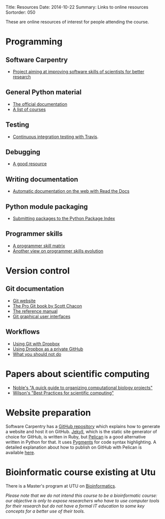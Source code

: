 Title: Resources
Date: 2014-10-22
Summary: Links to online resources
Sortorder: 050

These are online resources of interest for people attending the course.

# Programming

## Software Carpentry

- [Project aiming at improving software skills of scientists for better research](http://software-carpentry.org/)

## General Python material

- [The official documentation](https://docs.python.org/3/)
- [A list of courses](https://wiki.python.org/moin/PythonTraining)

## Testing

- [Continuous integration testing with Travis](https://travis-ci.org/).

## Debugging

- [A good resource](http://blog.ionelmc.ro/2013/06/05/python-debugging-tools/)

## Writing documentation

- [Automatic documentation on the web with Read the Docs](https://readthedocs.org/)

## Python module packaging

- [Submitting packages to the Python Package Index](https://pypi.python.org/)

## Programmer skills

- [A programmer skill matrix](http://sijinjoseph.com/programmer-competency-matrix/)
- [Another view on programmer skills evolution](http://www.wayland-informatics.com/The%20Seven%20Stages%20of%20Expertise%20in%20Software.htm)
  
# Version control

## Git documentation

- [Git website](http://git-scm.com/)
- [The Pro Git book by Scott Chacon](http://git-scm.com/book)
- [The reference manual](http://git-scm.com/docs)
- [Git graphical user interfaces](http://git-scm.com/download/gui/linux)

## Workflows

- [Using Git with Dropbox](http://blog.shvetsov.com/2013/04/using-git-with-dropbox.html)
- [Using Dropbox as a private GitHub](http://jetheis.com/blog/2013/02/17/using-dropbox-as-a-private-github/)
- [What you should not do](http://xkcd.com/1296/)

# Papers about scientific computing

- [Noble's "A quick guide to organizing computational biology projects"](http://journals.plos.org/ploscompbiol/article?id=10.1371/journal.pcbi.1000424)
- [Wilson's "Best Practices for scientific computing"](TODO_ADD_LINK)

# Website preparation

Software Carpentry has a [GitHub repository](https://github.com/swcarpentry/bc)
which explains how to generate a website and host it on GitHub.
[Jekyll](http://jekyllrb.com/), which is the static site generator of choice
for GitHub, is written in Ruby, but
[Pelican](http://docs.getpelican.com/en/3.4.0/index.html) is a good alternative
written in Python for that. It uses [Pygments](http://pygments.org/) for code
syntax highlighting. A detailed explanation about how to publish on GitHub with
Pelican is available [here](http://docs.getpelican.com/en/3.4.0/tips.html).

# Bioinformatic course existing at Utu

There is a Master's program at UTU on
[Bioinformatics](https://nettiopsu.utu.fi/opas/tutkintoOhjelma.htm?rid=22413&uiLang=fi&lang=en&lvv=2014).

*Please note that we do not intend this course to be a bioinformatic course:
our objective is only to expose researchers who have to use computer tools for
their research but do not have a formal IT education to some key concepts for a
better use of their tools.*

